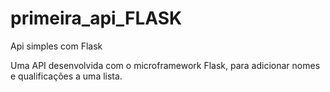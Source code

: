 # primeira_api_FLASK
Api simples com Flask

Uma API desenvolvida com o microframework Flask, para adicionar nomes e qualificações a uma lista. 
